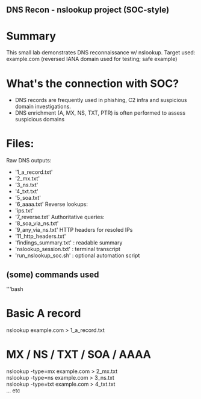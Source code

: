 ## DNS Recon - nslookup project (SOC-style)

# Summary
This small lab demonstrates DNS reconnaissance w/ nslookup.
Target used: example.com (reversed IANA domain used for testing; safe example)

# What's the connection with SOC?
- DNS records are frequently used in phishing, C2 infra and suspicious domain investigations.
- DNS enrichment (A, MX, NS, TXT, PTR) is often performed to assess suspicious domains

# Files:
Raw DNS outputs:
- '1_a_record.txt'
- '2_mx.txt'
- '3_ns.txt'
- '4_txt.txt'
- '5_soa.txt'
- '6_aaaa.txt'
Reverse lookups:
- 'ips.txt'
- '7_reverse.txt'
Authoritative queries:
- '8_soa_via_ns.txt'
- '9_any_via_ns.txt'
HTTP headers for resoled IPs
- '11_http_headers.txt'
- 'findings_summary.txt' : readable summary
- 'nslookup_session.txt' : terminal transcript
- 'run_nslookup_soc.sh' : optional automation script

## (some) commands used
'''bash
# Basic A record
nslookup example.com > 1_a_record.txt

# MX / NS / TXT / SOA / AAAA
nslookup -type=mx example.com > 2_mx.txt  
nslookup -type=ns example.com > 3_ns.txt  
nslookup -type=txt example.com > 4_txt.txt   
... etc
